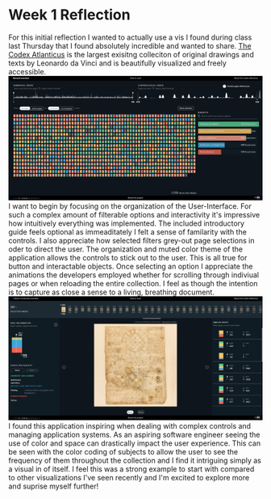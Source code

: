 # Week 1 Reflection
For this initial reflection I wanted to actually use a vis I found during class last Thursday that I found absolutely incredible and wanted to share. 
[The Codex Atlanticus](https://www.codex-atlanticus.it/#/) is the largest exisitng colleciton of original drawings and texts by Leonardo da Vinci and is beautifully
visualized and freely accessible.![Screenshot of site](./daVinci1.png)
I want to begin by focusing on the organization of the User-Interface. For such a complex amount of filterable options and interactivity it's impressive how intuitively everything was implemented. The included introductory guide feels optional as immeaditately I felt a sense of familarity with the controls. I also appreciate how selected filters grey-out page selections in oder to direct the user. The organization and muted color theme of the application allows the controls to stick out to the user. This is all true for button and interactable objects. Once selecting an option I appreciate the animations the developers employed whether for scrolling through indiviual pages or when reloading the entire collection. I feel as though the intention is to capture as close a sense to a living, breathing document.![Screenshot of site2](./daVinci2.png)
I found this application inspiring when dealing with complex controls and managing application systems. As an aspiring software engineer seeing the use of color and space can drastically impact the user experience. This can be seen with the color coding of subjects to allow the user to see the frequency of them throughout the collection and I find it intriguing simply as a visual in of itself. I feel this was a strong example to start with compared to other visualizations I've seen recently and I'm excited to explore more and suprise myself further!

